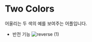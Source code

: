 # Two Colors

어울리는 두 색의 예를 보여주는 어플입니다.


- 반전 기능
![reverse (1)](https://user-images.githubusercontent.com/55382624/105630539-39ea7b00-5e8d-11eb-8deb-d9c064a5f081.gif)
